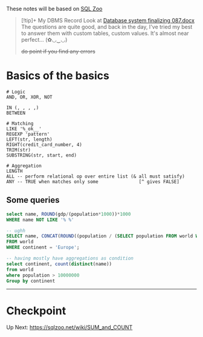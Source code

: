 These notes will be based on [SQL Zoo](https://sqlzoo.net/wiki/SQL_Tutorial)

> [!tip]+ My DBMS Record
> Look at [Database system finalizing 087.docx](https://1drv.ms/w/s!Ahck7ClErvaegSc-iF3ciYJy5mgN?e=rvZuxu)
> The questions are quite good, and back in the day, I've tried my best to answer them with custom tables, custom values. It's almost near perfect... (✿◡‿◡) 
> 
> ~~do point if you find any errors~~

# Basics of the basics

```plsql
# Logic
AND, OR, XOR, NOT

IN (, , , ,)
BETWEEN

# Matching
LIKE '%_ok__'
REGEXP 'pattern'
LEFT(str, length)
RIGHT(credit_card_number, 4)
TRIM(str)
SUBSTRING(str, start, end)

# Aggregation
LENGTH
ALL -- perform relational op over entire list (& all must satisfy)
ANY -- TRUE when matches only some               [^ gives FALSE]
```
## Some queries

```sql
select name, ROUND(gdp/(population*1000))*1000
WHERE name NOT LIKE '% %'

-- ughh
SELECT name, CONCAT(ROUND((population / (SELECT population FROM world WHERE name = 'Germany')) * 100), '%') AS percentage
FROM world
WHERE continent = 'Europe';

-- having mostly have aggregations as condition
select continent, count(distinct(name))
from world
where population > 10000000
Group by continent
```
---
# Checkpoint
Up Next: https://sqlzoo.net/wiki/SUM_and_COUNT